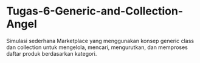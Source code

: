# Tugas-6-Generic-and-Collection-Angel
Simulasi sederhana Marketplace yang menggunakan konsep generic class dan collection untuk mengelola, mencari, mengurutkan, dan memproses daftar produk berdasarkan kategori.
